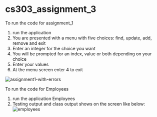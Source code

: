 # cs303_assignment_3

To run the code for assignment_1
  1) run the application
  2) You are presented with a menu with five choices: find, update, add, remove and exit
  3) Enter an integer for the choice you want
  4) You will be prompted for an index, value or both depending on your choice
  5) Enter your values
  6) At the menu screen enter 4 to exit


![assignment1-with-errors](https://user-images.githubusercontent.com/97173682/196437379-e20f9fe4-8a89-4e37-abdd-f994f49c55d0.png)

To run the code for Employees
  1) run the application Employees
  2) Testing output and class output shows on the screen like below:
![employees](https://user-images.githubusercontent.com/97173682/196435780-7b708a34-6009-487b-a976-756049f36505.png)

